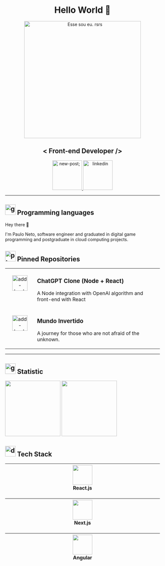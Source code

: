 
<h1 align="center">
  Hello World 👋
</h1>

<div align="center">
   <!-- <img height="350em" src="./.github/assets/cover_.png"/> -->
   <img height="380em" src="https://drive.google.com/uc?export=view&id=1_694zjmYykGZDOmgu-6IQ5gG0yAQ1avb" alt="Esse sou eu. rsrs">

</div>

<h2 align="center">
   < Front-end Developer />
</h2>

<div align="center">
<p>
<a href="mailto:arquivopauloneto@gmail.com">
<img width="96" height="96" src="https://img.icons8.com/nolan/96/new-post.png" alt="new-post;"/>
</a>
<a href="https://br.linkedin.com/in/paulonetodev">
<img width="96" height="96" src="https://img.icons8.com/nolan/96/linkedin.png" alt="linkedin"/>
</a>
</div>

***

## <img width="34" height="34" src="https://img.icons8.com/nolan/64/goal.png" alt="goal"/> Programming languages 

Hey there 👋

I'm Paulo Neto, software engineer and graduated in digital game programming and postgraduate in cloud computing projects.

## <img width="34" height="34" src="https://img.icons8.com/nolan/64/pin.png" alt="pin"/> Pinned Repositories

<table>
	<tbody>
		<tr>
			<td align="center" valign="top" width="80"><br />
			<a href="https://github.com/PauloNetoGit/Integrando-o-chatGPT-com-Node-e-React">
      <img width="50" height="50" src="https://img.icons8.com/water-color/50/add-bookmark.png" alt="add-bookmark"/>
      </a>
      </td>
			<td valign="top">
			<h3>ChatGPT Clone (Node + React)</h3>
			<p>A Node integration with OpenAI algorithm and front-end with React</p>
			</td>
		</tr>
		<tr>
			<td align="center" valign="top" width="80"><br />
			<a href="https://github.com/PauloNetoGit/semana-frontend-mundo-invertido">
    <img width="50" height="50" src="https://img.icons8.com/water-color/50/add-bookmark.png" alt="add-bookmark"/>
      </a>
      </td>
			<td valign="top">
			<h3>Mundo Invertido</h3>
			<p>A journey for those who are not afraid of the unknown.</p>
			</td>
		</tr>
	</tbody>
</table>

***

##  <img width="34" height="34" src="https://img.icons8.com/nolan/34/group-of-projects.png" alt="group-of-projects"/> Statistic

<div>
	<img height="180em" src="https://github-readme-stats.vercel.app/api?username=PauloNetoGit&show_icons=true&theme=swift" />
	<img height="180em" src="https://github-readme-stats.vercel.app/api/top-langs/?username=PauloNetoGit&layout=compact&theme=swift"/>
</div>

##  <img width="34" height="34" src="https://img.icons8.com/nolan/64/dumbbell.png" alt="dumbbell"/> Tech Stack

<table>
   <thead>
      <tr>
         <th width="930">
         <img width="64" height="64" src="https://github.com/user-attachments/assets/fd8947aa-2e37-4964-95fe-50579b66934b"/><br/>
         <figcaption>React.js</figcaption>&nbsp;
	 </th>
      </tr>
   </thead>
   
   <thead>
      <tr>
         <th width="930">
         <img width="64" height="64" src="https://prepr.io/_next/image?url=https%3A%2F%2F6rl8rq40yvya.b-cdn.net%2F5sgp74utg9y6-next-blue-main.png&w=1080&q=75"/><br/>
         <figcaption>Next.js</figcaption>&nbsp;
	 </th>
      </tr>
   </thead>
   
  <thead>
      <tr>
         <th width="930">
         <img width="64" height="64" src="https://cdn-icons-png.flaticon.com/512/15484/15484402.png"/><br/>
         <figcaption>Angular</figcaption>&nbsp;
	 </th>
      </tr>
   </thead>

</table>
